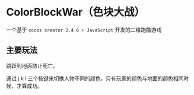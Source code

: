 # ColorBlockWar（色块大战）

一个基于 `cocos creator 2.4.6 + JavaScript` 开发的二维跑酷游戏

## 主要玩法

跳跃到地面防止死亡。

通过 j k l 三个按键来切换人物不同的颜色，只有玩家的颜色与地面的颜色相同时候，才算成功。
